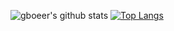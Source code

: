![gboeer's github stats](https://github-readme-stats.vercel.app/api?username=gboeer&show_icons=true&theme=gruvbox)
[![Top Langs](https://github-readme-stats.vercel.app/api/top-langs/?username=gboeer&layout=compact&theme=gruvbox)](https://github.com/anuraghazra/github-readme-stats)


<!--
**gboeer/gboeer** is a ✨ _special_ ✨ repository because its `README.md` (this file) appears on your GitHub profile.

Here are some ideas to get you started:

- 🔭 I’m currently working on ...
- 🌱 I’m currently learning ...
- 👯 I’m looking to collaborate on ...
- 🤔 I’m looking for help with ...
- 💬 Ask me about ...
- 📫 How to reach me: ...
- 😄 Pronouns: ...
- ⚡ Fun fact: ...
-->
